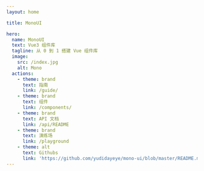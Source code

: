 ```yaml
---
layout: home

title: MonoUI

hero:
  name: MonoUI
  text: Vue3 组件库
  tagline: 从 0 到 1 搭建 Vue 组件库
  image:
    src: /index.jpg
    alt: Mono
  actions:
    - theme: brand
      text: 指南
      link: /guide/
    - theme: brand
      text: 组件
      link: /components/
    - theme: brand
      text: API 文档
      link: /api/README
    - theme: brand
      text: 演练场
      link: /playground
    - theme: alt
      text: Githubs
      link: 'https://github.com/yudidayeye/mono-ui/blob/master/README.md'
---
```

